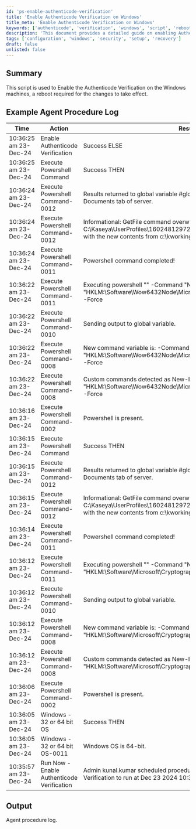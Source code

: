 ```yaml
---
id: 'ps-enable-authenticode-verification'
title: 'Enable Authenticode Verification on Windows'
title_meta: 'Enable Authenticode Verification on Windows'
keywords: ['authenticode', 'verification', 'windows', 'script', 'reboot']
description: 'This document provides a detailed guide on enabling Authenticode Verification on Windows machines. It includes an example agent procedure log that demonstrates the successful execution of the script and the necessary reboot to apply changes.'
tags: ['configuration', 'windows', 'security', 'setup', 'recovery']
draft: false
unlisted: false
---
```

## Summary

This script is used to Enable the Authenticode Verification on the Windows machines, a reboot required for the changes to take effect.

## Example Agent Procedure Log

| Time                     | Action                                      | Result                                                                                       | User          |
|--------------------------|---------------------------------------------|----------------------------------------------------------------------------------------------|---------------|
| 10:36:25 am 23-Dec-24   | Enable Authenticode Verification             | Success ELSE                                                                                | kunal.kumar   |
| 10:36:25 am 23-Dec-24   | Execute Powershell Command                   | Success THEN                                                                                | kunal.kumar   |
| 10:36:24 am 23-Dec-24   | Execute Powershell Command-0012              | Results returned to global variable #global:psresult# and saved in Documents tab of server. | kunal.kumar   |
| 10:36:24 am 23-Dec-24   | Execute Powershell Command-0012              | Informational: GetFile command overwrote the server file C:\Kaseya\UserProfiles\160248129727106\GetFiles\..\docs\psoutput.txt with the new contents from c:\kworking\psoutput.txt in THEN step 2. | kunal.kumar   |
| 10:36:24 am 23-Dec-24   | Execute Powershell Command-0011              | Powershell command completed!                                                                | kunal.kumar   |
| 10:36:22 am 23-Dec-24   | Execute Powershell Command-0011              | Executing powershell "" -Command "New-Item -Path "HKLM:\Software\Wow6432Node\Microsoft\Cryptography\Wintrust\Config" -Force | Out-Null; Set-ItemProperty -Path "HKLM:\Software\Wow6432Node\Microsoft\Cryptography\Wintrust\Config" -Name "EnableCertPaddingCheck" -Value 1 -Type DWord -Force" >"c:\kworking\psoutput.txt" | kunal.kumar   |
| 10:36:22 am 23-Dec-24   | Execute Powershell Command-0010              | Sending output to global variable.                                                           | kunal.kumar   |
| 10:36:22 am 23-Dec-24   | Execute Powershell Command-0008              | New command variable is: -Command "New-Item -Path "HKLM:\Software\Wow6432Node\Microsoft\Cryptography\Wintrust\Config" -Force | Out-Null; Set-ItemProperty -Path "HKLM:\Software\Wow6432Node\Microsoft\Cryptography\Wintrust\Config" -Name "EnableCertPaddingCheck" -Value 1 -Type DWord -Force" | kunal.kumar   |
| 10:36:22 am 23-Dec-24   | Execute Powershell Command-0008              | Custom commands detected as New-Item -Path "HKLM:\Software\Wow6432Node\Microsoft\Cryptography\Wintrust\Config" -Force | Out-Null; Set-ItemProperty -Path "HKLM:\Software\Wow6432Node\Microsoft\Cryptography\Wintrust\Config" -Name "EnableCertPaddingCheck" -Value 1 -Type DWord -Force | kunal.kumar   |
| 10:36:16 am 23-Dec-24   | Execute Powershell Command-0002              | Powershell is present.                                                                       | kunal.kumar   |
| 10:36:15 am 23-Dec-24   | Execute Powershell Command                   | Success THEN                                                                                | kunal.kumar   |
| 10:36:15 am 23-Dec-24   | Execute Powershell Command-0012              | Results returned to global variable #global:psresult# and saved in Documents tab of server. | kunal.kumar   |
| 10:36:15 am 23-Dec-24   | Execute Powershell Command-0012              | Informational: GetFile command overwrote the server file C:\Kaseya\UserProfiles\160248129727106\GetFiles\..\docs\psoutput.txt with the new contents from c:\kworking\psoutput.txt in THEN step 2. | kunal.kumar   |
| 10:36:14 am 23-Dec-24   | Execute Powershell Command-0011              | Powershell command completed!                                                                | kunal.kumar   |
| 10:36:12 am 23-Dec-24   | Execute Powershell Command-0011              | Executing powershell "" -Command "New-Item -Path "HKLM:\Software\Microsoft\Cryptography\Wintrust\Config" -Force | Out-Null; Set-ItemProperty -Path "HKLM:\Software\Microsoft\Cryptography\Wintrust\Config" -Name "EnableCertPaddingCheck" -Value 1 -Type DWord -Force" >"c:\kworking\psoutput.txt" | kunal.kumar   |
| 10:36:12 am 23-Dec-24   | Execute Powershell Command-0010              | Sending output to global variable.                                                           | kunal.kumar   |
| 10:36:12 am 23-Dec-24   | Execute Powershell Command-0008              | New command variable is: -Command "New-Item -Path "HKLM:\Software\Microsoft\Cryptography\Wintrust\Config" -Force | Out-Null; Set-ItemProperty -Path "HKLM:\Software\Microsoft\Cryptography\Wintrust\Config" -Name "EnableCertPaddingCheck" -Value 1 -Type DWord -Force" | kunal.kumar   |
| 10:36:12 am 23-Dec-24   | Execute Powershell Command-0008              | Custom commands detected as New-Item -Path "HKLM:\Software\Microsoft\Cryptography\Wintrust\Config" -Force | Out-Null; Set-ItemProperty -Path "HKLM:\Software\Microsoft\Cryptography\Wintrust\Config" -Name "EnableCertPaddingCheck" -Value 1 -Type DWord -Force | kunal.kumar   |
| 10:36:06 am 23-Dec-24   | Execute Powershell Command-0002              | Powershell is present.                                                                       | kunal.kumar   |
| 10:36:05 am 23-Dec-24   | Windows - 32 or 64 bit OS                    | Success THEN                                                                                | kunal.kumar   |
| 10:36:05 am 23-Dec-24   | Windows - 32 or 64 bit OS-0011               | Windows OS is 64-bit.                                                                        | kunal.kumar   |
| 10:35:57 am 23-Dec-24   | Run Now - Enable Authenticode Verification    | Admin kunal.kumar scheduled procedure Run Now - Enable Authenticode Verification to run at Dec 23 2024 10:35AM | kunal.kum     |

## Output

Agent procedure log.



